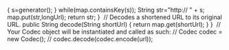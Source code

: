 {
s=generator();
}
while(map.containsKey(s));
String str="http:// " + s;
​
map.put(str,longUrl);
return str;
}
​
// Decodes a shortened URL to its original URL.
public String decode(String shortUrl) {
return map.get(shortUrl);
}
}
​
// Your Codec object will be instantiated and called as such:
// Codec codec = new Codec();
// codec.decode(codec.encode(url));
​